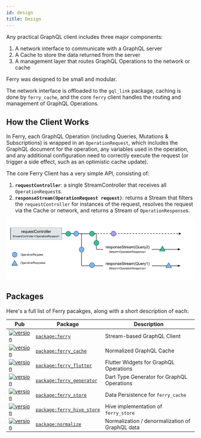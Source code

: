 ```yaml
---
id: design
title: Design
---
```


Any practical GraphQL client includes three major components:

1. A network interface to communicate with a GraphQL server
2. A Cache to store the data returned from the server
3. A management layer that routes GraphQL Operations to the network or cache

Ferry was designed to be small and modular.

The network interface is offloaded to the `gql_link` package, caching is done by `ferry_cache`, and the core `ferry` client handles the routing and management of GraphQL Operations.

## How the Client Works

In Ferry, each GraphQL Operation (including Queries, Mutations & Subscriptions) is wrapped in an `OperationRequest`, which includes the GraphQL document for the operation, any variables used in the operation, and any additional configuration need to correctly execute the request (or trigger a side effect, such as an optimistic cache update).

The core Ferry Client has a very simple API, consisting of:

1. **`requestController`**: a single StreamController that receives all `OperationRequest`s.
2. **`responseStream(OperationRequest request)`**: returns a Stream that filters the `requestController` for instances of the request, resolves the request via the Cache or network, and returns a Stream of `OperationResponse`s.

![Ferry request architecture](../static/img/request-response.jpg)

## Packages

Here's a full list of Ferry pacakges, along with a short description of each:

| Pub                                                                      | Package                                                       | Description                                     |
| ------------------------------------------------------------------------ | ------------------------------------------------------------- | ----------------------------------------------- |
| [![version][package:ferry:version]][package:ferry]                       | [`package:ferry`][package:ferry:source]                       | Stream-based GraphQL Client                     |
| [![version][package:ferry_cache:version]][package:ferry_cache]           | [`package:ferry_cache`][package:ferry_cache:source]           | Normalized GraphQL Cache                        |
| [![version][package:ferry_flutter:version]][package:ferry_flutter]       | [`package:ferry_flutter`][package:ferry_flutter:source]       | Flutter Widgets for GraphQL Operations          |
| [![version][package:ferry_generator:version]][package:ferry_generator]   | [`package:ferry_generator`][package:ferry_generator:source]   | Dart Type Generator for GraphQL Operations      |
| [![version][package:ferry_store:version]][package:ferry_store]           | [`package:ferry_store`][package:ferry_store:source]           | Data Persistence for `ferry_cache`              |
| [![version][package:ferry_hive_store:version]][package:ferry_hive_store] | [`package:ferry_hive_store`][package:ferry_hive_store:source] | Hive implementation of `ferry_store`            |
| [![version][package:normalize:version]][package:normalize]               | [`package:normalize`][package:normalize:source]               | Normalization / denormalization of GraphQL data |

[package:ferry:source]: https://github.com/gql-dart/ferry/tree/master/ferry/README.md
[package:ferry]: https://pub.dartlang.org/packages/ferry
[package:ferry:version]: https://img.shields.io/pub/v/ferry.svg?style=flat-square 
[package:ferry_cache:source]: https://github.com/gql-dart/ferry/tree/master/ferry_cache/README.md
[package:ferry_cache]: https://pub.dartlang.org/packages/ferry_cache
[package:ferry_cache:version]: https://img.shields.io/pub/v/ferry_cache.svg?style=flat-square
[package:ferry_flutter:source]: https://github.com/gql-dart/ferry/tree/master/ferry_flutter/README.md
[package:ferry_flutter]: https://pub.dartlang.org/packages/ferry_flutter
[package:ferry_flutter:version]: https://img.shields.io/pub/v/ferry_flutter.svg?style=flat-square 
[package:ferry_generator:source]: https://github.com/gql-dart/ferry/tree/master/ferry_generator/README.md
[package:ferry_generator]: https://pub.dartlang.org/packages/ferry_generator
[package:ferry_generator:version]: https://img.shields.io/pub/v/ferry_generator.svg?style=flat-square 
[package:ferry_store:source]: https://github.com/gql-dart/ferry/tree/master/ferry_store/README.md
[package:ferry_store]: https://pub.dartlang.org/packages/ferry_store
[package:ferry_store:version]: https://img.shields.io/pub/v/ferry_store.svg?style=flat-square 
[package:ferry_hive_store:source]: https://github.com/gql-dart/ferry/tree/master/ferry_hive_store/README.md
[package:ferry_hive_store]: https://pub.dartlang.org/packages/ferry_hive_store
[package:ferry_hive_store:version]: https://img.shields.io/pub/v/ferry_hive_store.svg?style=flat-square 
[package:normalize:source]: https://github.com/gql-dart/ferry/tree/master/normalize/README.md
[package:normalize]: https://pub.dartlang.org/packages/normalize
[package:normalize:version]: https://img.shields.io/pub/v/normalize.svg?style=flat-square 
